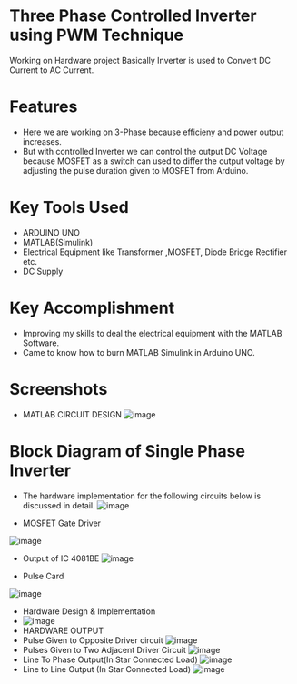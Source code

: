 

# Three Phase Controlled Inverter using PWM Technique

Working on Hardware project Basically Inverter is used to Convert DC Current to AC Current.
# Features

* Here we are working on 3-Phase because efficieny and power output increases. 
* But with controlled Inverter we can control the output DC Voltage because MOSFET as a switch can used to differ the output voltage by adjusting the pulse duration given to MOSFET from Arduino.

# Key Tools Used
* ARDUINO UNO
* MATLAB(Simulink) 
* Electrical Equipment like Transformer ,MOSFET, Diode Bridge Rectifier etc.
* DC Supply


# Key Accomplishment
* Improving my skills to deal the electrical equipment with the MATLAB Software.
* Came to know how to burn MATLAB Simulink in Arduino UNO.

# Screenshots

* MATLAB CIRCUIT DESIGN
![image](https://user-images.githubusercontent.com/112017748/190848443-cc0029a5-e216-4cc0-91e4-745159b75df7.png)


# Block Diagram of Single Phase Inverter
*  The hardware implementation for the following circuits below is discussed in detail.
![image](https://user-images.githubusercontent.com/112017748/230600337-0cc51137-7dc8-4d53-a990-fcda459df49a.png)

* MOSFET Gate Driver

![image](https://user-images.githubusercontent.com/112017748/230602855-ca2a7962-9e31-4642-832c-57461b0477fe.png)

* Output of IC 4081BE
![image](https://user-images.githubusercontent.com/112017748/230602971-878a5b5f-b2b7-4a29-ba5d-15e1c63a4fe2.png)

* Pulse Card 

![image](https://user-images.githubusercontent.com/112017748/230600461-180b0da3-9291-4988-b094-3a33bcb0b2f5.png)


*  Hardware Design & Implementation
* ![image](https://user-images.githubusercontent.com/112017748/230600298-9846f129-6b6e-4ead-b0ac-b4c93fbe2025.png)
* HARDWARE OUTPUT
* Pulse Given to Opposite Driver circuit
![image](https://user-images.githubusercontent.com/112017748/230599694-068572e7-2d34-4e36-a60a-38068552bcfe.png)
* Pulses Given to Two Adjacent Driver Circuit 
![image](https://user-images.githubusercontent.com/112017748/230599717-4ddf3a9f-b4f8-4a12-b9fb-d36aa8fd6a23.png)
* Line To Phase Output(In Star Connected Load)
![image](https://user-images.githubusercontent.com/112017748/230599733-940bf4c9-a423-47d1-b392-92d601358057.png)
* Line to Line Output (In Star Connected Load)
![image](https://user-images.githubusercontent.com/112017748/230599747-c62b83f6-56ba-4924-8a0f-1a5d8494ca4d.png)

